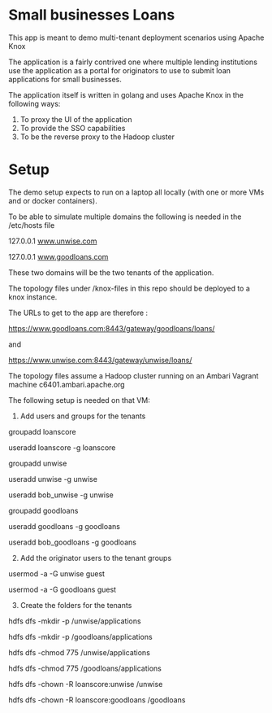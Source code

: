 # Small businesses Loans

This app is meant to demo multi-tenant deployment scenarios using Apache Knox

The application is a fairly contrived one where multiple lending institutions use the application as a
portal for originators to use to submit loan applications for small businesses.

The application itself is written in golang and uses Apache Knox in the following ways:

1. To proxy the UI of the application
2. To provide the SSO capabilities
3. To be the reverse proxy to the Hadoop cluster


# Setup

The demo setup expects to run on a laptop all locally (with one or more VMs and or docker containers).

To be able to simulate multiple domains the following is needed in the /etc/hosts file

127.0.0.1 www.unwise.com

127.0.0.1 www.goodloans.com

These two domains will be the two tenants of the application.

The topology files under /knox-files in this repo should be deployed to a knox instance.

The URLs to get to the app are therefore :

https://www.goodloans.com:8443/gateway/goodloans/loans/

and 

https://www.unwise.com:8443/gateway/unwise/loans/

The topology files assume a Hadoop cluster running on an Ambari Vagrant machine c6401.ambari.apache.org

The following setup is needed on that VM:

1. Add users and groups for the tenants

 groupadd loanscore

 useradd loanscore -g loanscore
 
 groupadd unwise

 useradd unwise -g unwise

 useradd bob_unwise -g unwise

 groupadd goodloans

 useradd goodloans -g goodloans

 useradd bob_goodloans -g goodloans

2. Add the originator users to the tenant groups

usermod -a -G unwise guest

usermod -a -G goodloans guest

3. Create the folders for the tenants

hdfs dfs -mkdir -p /unwise/applications

hdfs dfs -mkdir -p /goodloans/applications

hdfs dfs -chmod 775 /unwise/applications

hdfs dfs -chmod 775 /goodloans/applications

hdfs dfs -chown -R loanscore:unwise /unwise

hdfs dfs -chown -R loanscore:goodloans /goodloans